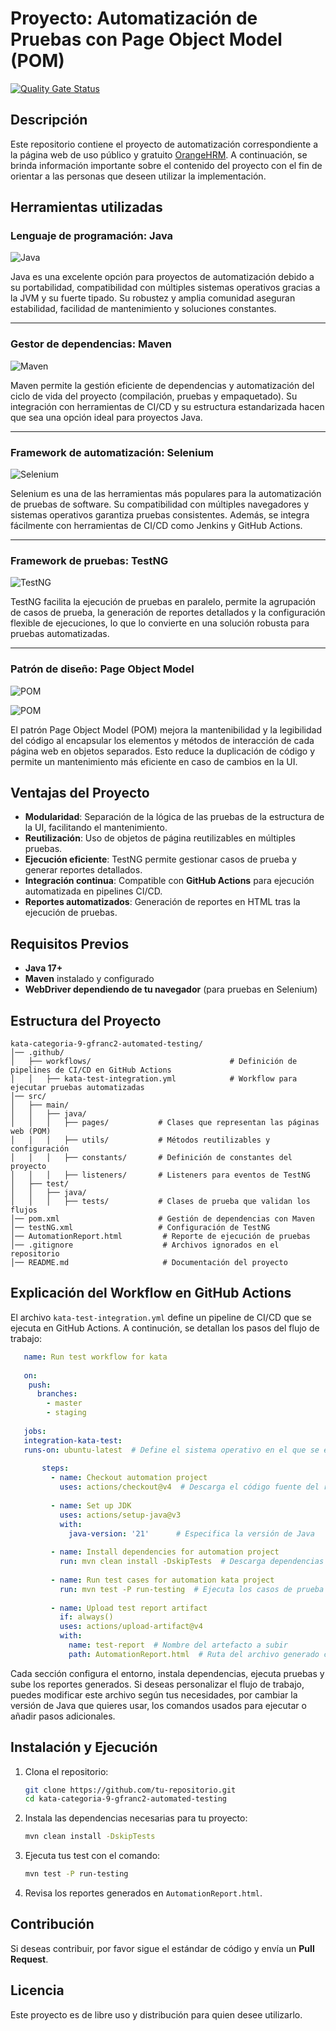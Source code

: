 # Proyecto: Automatización de Pruebas con Page Object Model (POM)

[![Quality Gate Status](https://sonarcloud.io/api/project_badges/measure?project=bbog-ob-automated-testing&metric=alert_status&token=15056f4f194e0c3dc8318b8a227e13750ddf4f07)](https://sonarcloud.io/summary/new_code?id=bbog-ob-automated-testing)

## Descripción

Este repositorio contiene el proyecto de automatización correspondiente a la página web de uso público y gratuito [OrangeHRM](https://opensource-demo.orangehrmlive.com/web/index.php/auth/login). A continuación, se brinda información importante sobre el contenido del proyecto con el fin de orientar a las personas que deseen utilizar la implementación.

## Herramientas utilizadas

### Lenguaje de programación: Java

![Java](https://img.shields.io/badge/Java-17-orange)

Java es una excelente opción para proyectos de automatización debido a su portabilidad, compatibilidad con múltiples sistemas operativos gracias a la JVM y su fuerte tipado. Su robustez y amplia comunidad aseguran estabilidad, facilidad de mantenimiento y soluciones constantes.

---

### Gestor de dependencias: Maven

![Maven](https://img.shields.io/badge/Maven-3.8.1-blue)

Maven permite la gestión eficiente de dependencias y automatización del ciclo de vida del proyecto (compilación, pruebas y empaquetado). Su integración con herramientas de CI/CD y su estructura estandarizada hacen que sea una opción ideal para proyectos Java.

---

### Framework de automatización: Selenium

![Selenium](https://img.shields.io/badge/Selenium-4.29.0-yellow)

Selenium es una de las herramientas más populares para la automatización de pruebas de software. Su compatibilidad con múltiples navegadores y sistemas operativos garantiza pruebas consistentes. Además, se integra fácilmente con herramientas de CI/CD como Jenkins y GitHub Actions.

---

### Framework de pruebas: TestNG

![TestNG](https://img.shields.io/badge/TestNG-7.4.0-green)

TestNG facilita la ejecución de pruebas en paralelo, permite la agrupación de casos de prueba, la generación de reportes detallados y la configuración flexible de ejecuciones, lo que lo convierte en una solución robusta para pruebas automatizadas.

---

### Patrón de diseño: Page Object Model

![POM](https://img.shields.io/badge/POM-✔-blueviolet)

![POM](https://miro.medium.com/v2/resize:fit:720/format:webp/1*dJKK2i4-D_wCrvrXC4zczw.png)

El patrón Page Object Model (POM) mejora la mantenibilidad y la legibilidad del código al encapsular los elementos y métodos de interacción de cada página web en objetos separados. Esto reduce la duplicación de código y permite un mantenimiento más eficiente en caso de cambios en la UI.

## Ventajas del Proyecto

- **Modularidad**: Separación de la lógica de las pruebas de la estructura de la UI, facilitando el mantenimiento.
- **Reutilización**: Uso de objetos de página reutilizables en múltiples pruebas.
- **Ejecución eficiente**: TestNG permite gestionar casos de prueba y generar reportes detallados.
- **Integración continua**: Compatible con **GitHub Actions** para ejecución automatizada en pipelines CI/CD.
- **Reportes automatizados**: Generación de reportes en HTML tras la ejecución de pruebas.

## Requisitos Previos

- **Java 17+**
- **Maven** instalado y configurado
- **WebDriver dependiendo de tu navegador** (para pruebas en Selenium)

## Estructura del Proyecto

```
kata-categoria-9-gfranc2-automated-testing/
│── .github/
│   ├── workflows/                               # Definición de pipelines de CI/CD en GitHub Actions
│   │   ├── kata-test-integration.yml            # Workflow para ejecutar pruebas automatizadas
│── src/
│   ├── main/
│   │   ├── java/
│   │   │   ├── pages/           # Clases que representan las páginas web (POM)
│   │   │   ├── utils/           # Métodos reutilizables y configuración
│   │   │   ├── constants/       # Definición de constantes del proyecto
│   │   │   ├── listeners/       # Listeners para eventos de TestNG
│   ├── test/
│   │   ├── java/
│   │   │   ├── tests/           # Clases de prueba que validan los flujos
│── pom.xml                      # Gestión de dependencias con Maven
│── testNG.xml                   # Configuración de TestNG
│── AutomationReport.html         # Reporte de ejecución de pruebas
│── .gitignore                    # Archivos ignorados en el repositorio
│── README.md                     # Documentación del proyecto

```

## Explicación del Workflow en GitHub Actions

El archivo `kata-test-integration.yml` define un pipeline de CI/CD que se ejecuta en GitHub Actions. A continución, se detallan los pasos del flujo de trabajo:

```yml
   name: Run test workflow for kata
   
   on:
    push:
      branches:
        - master
        - staging
   
   jobs:
   integration-kata-test:
   runs-on: ubuntu-latest  # Define el sistema operativo en el que se ejecutará el workflow
   
       steps:
         - name: Checkout automation project
           uses: actions/checkout@v4  # Descarga el código fuente del repositorio
   
         - name: Set up JDK
           uses: actions/setup-java@v3
           with:
             java-version: '21'      # Especifica la versión de Java
   
         - name: Install dependencies for automation project
           run: mvn clean install -DskipTests  # Descarga dependencias y compila sin ejecutar pruebas
   
         - name: Run test cases for automation kata project
           run: mvn test -P run-testing  # Ejecuta los casos de prueba con el perfil "run-testing"
   
         - name: Upload test report artifact
           if: always()
           uses: actions/upload-artifact@v4
           with:
             name: test-report  # Nombre del artefacto a subir
             path: AutomationReport.html  # Ruta del archivo generado con los resultados de la prueba
```

Cada sección configura el entorno, instala dependencias, ejecuta pruebas y sube los reportes generados. Si deseas personalizar el flujo de trabajo, puedes modificar este archivo según tus necesidades,
por cambiar la versión de Java que quieres usar, los comandos usados para ejecutar o añadir pasos adicionales.


## Instalación y Ejecución

1. Clona el repositorio:
   ```sh
   git clone https://github.com/tu-repositorio.git
   cd kata-categoria-9-gfranc2-automated-testing
   ```
2. Instala las dependencias necesarias para tu proyecto:
   ```sh
   mvn clean install -DskipTests
   ```

2. Ejecuta tus test con el comando:
   ```sh
   mvn test -P run-testing
   ```

4. Revisa los reportes generados en `AutomationReport.html`.

## Contribución

Si deseas contribuir, por favor sigue el estándar de código y envía un **Pull Request**.

## Licencia

Este proyecto es de libre uso y distribución para quien desee utilizarlo.



